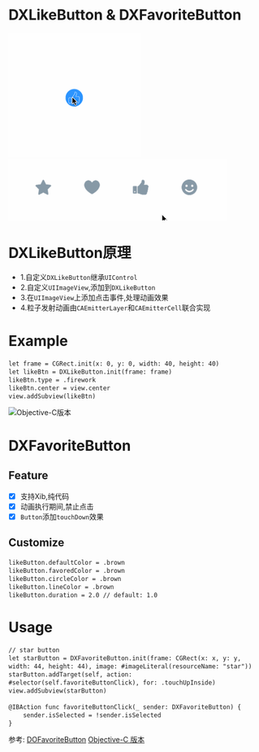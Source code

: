 # DXLikeButton & DXFavoriteButton

![likeBtn](https://github.com/dongxiexidu/DXLikeButton_Swift/blob/master/likeBtn.gif)
![favoriteButton](https://github.com/dongxiexidu/DXLikeButton_Swift/blob/master/favoriteButton.gif)

# DXLikeButton原理
- 1.自定义`DXLikeButton`继承`UIControl`
- 2.自定义`UIImageView`,添加到`DXLikeButton`
- 3.在`UIImageView`上添加点击事件,处理动画效果
- 4.粒子发射动画由`CAEmitterLayer`和`CAEmitterCell`联合实现


# Example
```
let frame = CGRect.init(x: 0, y: 0, width: 40, height: 40)
let likeBtn = DXLikeButton.init(frame: frame)
likeBtn.type = .firework
likeBtn.center = view.center
view.addSubview(likeBtn)
```

![Objective-C版本](https://github.com/ImKcat/CatZanButton)

# DXFavoriteButton

## Feature
- [x] 支持Xib,纯代码
- [x] 动画执行期间,禁止点击
- [x] `Button`添加`touchDown`效果

## Customize
```
likeButton.defaultColor = .brown
likeButton.favoredColor = .brown
likeButton.circleColor = .brown
likeButton.lineColor = .brown
likeButton.duration = 2.0 // default: 1.0
```
# Usage
```
// star button
let starButton = DXFavoriteButton.init(frame: CGRect(x: x, y: y, width: 44, height: 44), image: #imageLiteral(resourceName: "star"))
starButton.addTarget(self, action: #selector(self.favoriteButtonClick), for: .touchUpInside)
view.addSubview(starButton)

@IBAction func favoriteButtonClick(_ sender: DXFavoriteButton) {
    sender.isSelected = !sender.isSelected
}
```

参考:
[DOFavoriteButton](https://github.com/okmr-d/DOFavoriteButton)
[Objective-C 版本](https://github.com/Sunnyyoung/SYFavoriteButton)

